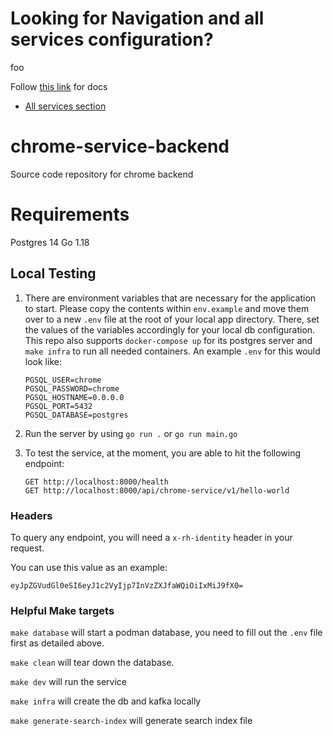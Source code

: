 # Looking for Navigation and all services configuration?

foo

Follow [this link](./docs/cloud-services-config.md) for docs

- [All services section](./docs/cloud-services-config.md#allservices)

# chrome-service-backend
Source code repository for chrome backend

# Requirements
Postgres 14
Go 1.18 

## Local Testing

1. There are environment variables that are necessary for the application to start. Please copy the contents within `env.example` and move them over to a new `.env` file at the root of your local app directory. There, set the values of the variables accordingly for your local db configuration. This repo also supports `docker-compose up` for its postgres server and `make infra` to run all needed containers. An example `.env` for this would look like:

    ```
    PGSQL_USER=chrome
    PGSQL_PASSWORD=chrome
    PGSQL_HOSTNAME=0.0.0.0
    PGSQL_PORT=5432
    PGSQL_DATABASE=postgres
    ```

2. Run the server by using `go run .` or `go run main.go`

3. To test the service, at the moment, you are able to hit the following endpoint:

    ```
    GET http://localhost:8000/health
    GET http://localhost:8000/api/chrome-service/v1/hello-world
    ```

### Headers

To query any endpoint, you will need a `x-rh-identity` header in your request.

You can use this value as an example:

```
eyJpZGVudGl0eSI6eyJ1c2VyIjp7InVzZXJfaWQiOiIxMiJ9fX0=
```

### Helpful Make targets

`make database` will start a podman database, you need to fill out the `.env` file first as detailed above. 

`make clean` will tear down the database.

`make dev` will run the service

`make infra` will create the db and kafka locally

`make generate-search-index` will generate search index file
